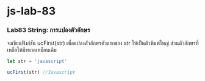 # js-lab-83
### Lab83 String: การแปลงตัวอักษร
จงเขียนฟังก์ชัน ucFirst(str) เพื่อแปลงตัวอักษรตัวแรกของ str ให้เป็นตัวพิมพ์ใหญ่ ส่วนตัวอักษรที่เหลือให้มีขนาดเหมือนเดิม

```JavaScript
let str = 'javascript'

ucFirst(str) //Javascript
```
